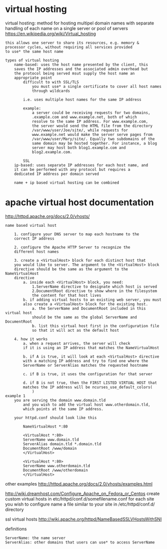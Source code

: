 # virtual hosting
  virtual hosting: method for hosting multipel domain names with
  separate handling of each name on a single server or pool of servers
  https://en.wikipedia.org/wiki/Virtual_hosting

  	this allows one server to share its resources, e.g. memory &
  	processor cycles, without requiring all services provided
  	to use* the same host name

  	types of virtual hosting
  		name-based: uses the host name presented by the client, this
  		saves the IP addresses and the associated admin overhead but
  		the protocol being served msut supply the host name an
  		appropriate point
  			difficult to with SSL/TLS
  				you must use* a single certificate to cover all host names
  				through wildcards

  			i.e. uses multiple host names for the same IP address

  			example:
  				a server could be receiving requests for two domains,
  				.example.com and www.example.net, both of which
  				resolve to the same IP address. For www.example.com,
  				the server would send the HTML file from the directory
  				/var/www/user/Joe/site/, while requests for
  				www.example.net would make the server serve pages from
  				/var/www/user/Mary/site/. Equally two subdomains of the
  				same domain may be hosted together. For instance, a blog
  				server may host both blog1.example.com and
  				blog2.example.com.

  			SSL
  		ip-based: uses separate IP addresses for each host name, and
  		it can be performed with any protocol but requires a
  		dedicated IP address per domain served

  		name + ip based virtual hosting can be combined

# apache virtual host documentation
  http://httpd.apache.org/docs/2.0/vhosts/

	name based virtual host

		1. configure your DNS server to map each hostname to the
		correct IP address

		2. configure the Apache HTTP Server to recognize the
		different host names

		3. create a <VirtualHost> block for each distinct host that
		you would like to server. The argument to the <VirtualHost> block
		directive should be the same as the argument to the NameVirtualHost
		directive
			a. inside each <VirtualHost> block, you need:
				1.ServerName directive to designate which host is served
				2.DocumentRoot directive to show where in the filesystem
				the content for that host lives
			b. if adding virtual hosts to an existing web server, you must
			also create a <VirtualHost> block for the existing host.
				a. the ServerName and DocumentRoot included in this virtual host
				should be the same as the global ServerName and DocumentRoot
				b. list this virtual host first in the configuration file
				so that it will act as the default host

		4. how it works
			a. when a request arrives, the server will check
			if it is using an IP address that matches the NameVirtualHost

			b. if A is true, it will look at each <VirtualHost> directive
			with a matching IP address and try to find one where the
			ServerName or ServerAlias matches the requested hostname

			c. if B is true, it uses the configuration for that server

			d. if B is not true, then the FIRST LISTED VIRTUAL HOST that
			matches the IP address will be ncurses_use_default_colors(
				)
	example 1
		you are serving the domain www.domain.tld
			and you wish to add the virtual host www.otherdomain.tld,
			which points at the same IP address.

		your httpd.conf should look like this

			NameVirtualHost *:80

			<VirtualHost *:80>
			ServerName www.domain.tld
			ServerAlias domain.tld *.domain.tld
			DocumentRoot /www/domain
			</VirtualHost>

			<VirtualHost *:80>
			ServerName www.otherdomain.tld
			DocumentRoot /www/otherdomain
			</VirtualHost>

other examples
http://httpd.apache.org/docs/2.0/vhosts/examples.html


http://wiki.dreamhost.com/Configure_Apache_on_Fedora_or_Centos
	create custom virtual hosts in etc/httpd/conf.d/somefilename.conf
		for each site you wish to configure
			name a file similar to your site in /etc/httpd/conf.d/
			directory

ssl virtual hosts
	http://wiki.apache.org/httpd/NameBasedSSLVHostsWithSNI

definitions

	ServerName: the name server
	ServerAlias: other domains that users can use* to access ServerName
